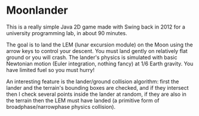 Moonlander
==========

This is a really simple Java 2D game made with Swing back in 2012 for a university programming lab, in about 90 minutes.

The goal is to land the LEM (lunar excursion module) on the Moon using the arrow keys to control your descent. You must land gently on relatively flat ground or you will crash. The lander's physics is simulated with basic Newtonian motion (Euler integration, nothing fancy) at 1/6 Earth gravity. You have limited fuel so you must hurry!

An interesting feature is the lander/ground collision algorithm: first the lander and the terrain's bounding boxes are checked, and if they intersect then I check several points inside the lander at random, if they are also in the terrain then the LEM must have landed (a primitive form of broadphase/narrowphase physics collision).
